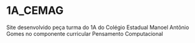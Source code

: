 # 1A_CEMAG
Site desenvolvido peça turma do 1A do Colégio Estadual Manoel Antônio Gomes no componente curricular Pensamento Computacional

